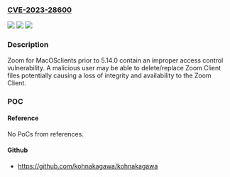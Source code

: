 ### [CVE-2023-28600](https://cve.mitre.org/cgi-bin/cvename.cgi?name=CVE-2023-28600)
![](https://img.shields.io/static/v1?label=Product&message=Zoom%20for%20macOS%20Client&color=blue)
![](https://img.shields.io/static/v1?label=Version&message=%3D%20before%205.14.0%20&color=brighgreen)
![](https://img.shields.io/static/v1?label=Vulnerability&message=CWE-378%3A%20Creation%20of%20Temporary%20File%20With%20Insecure%20Permissions&color=brighgreen)

### Description

Zoom for MacOSclients prior to 5.14.0 contain an improper access control vulnerability.  A malicious user may be able to delete/replace Zoom Client files potentially causing  a loss of integrity and availability to the Zoom Client.

### POC

#### Reference
No PoCs from references.

#### Github
- https://github.com/kohnakagawa/kohnakagawa

